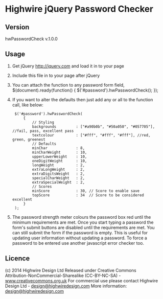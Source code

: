 Highwire jQuery Password Checker
================================

Version
-------
hwPasswordCheck v.1.0.0

Usage
-----
1) Get jQuery http://jquery.com and load it in to your page

2) Include this file in to your page after jQuery

3) You can attach the function to any password form field,
	$(document).ready(function() {
		$('#password').hwPasswordCheck();
	});
	
4) If you want to alter the defaults then just add any or all to the function call, like below:

		$('#password').hwPasswordCheck(
			{
				// Styling
				backgrounds			: ["#a90b0b", "#50a050", "#057705"], //fail, pass, excellent pass
				textcolour			: ["#fff", "#fff", "#fff"], //red, green, greenest
				// Defaults
				minChar				: 8,			
				minCharWeight		: 10,
				upperLowerWeight	: 10,
				oneDigitWeight		: 10,
				longWeight			: 2,
				extraLongWeight		: 2,
				extraDigitsWeight	: 2,
				specialCharWeight	: 2,
				extraSpecialWeight	: 2,
				// Scores
				minScore			: 30, // Score to enable save
				topScore			: 34  // Score to be considered excellent
			}		
		);

5) The password strength meter colours the password box red until the minimum requirements are met.
   Once you start typing a password the form's submit buttons are disabled until the requirements are met.
   You can still submit the form if the password is empty. This is useful for updating user information
   without updating a password. To force a password to be entered use another javascript error checker too.

Licence
-------
(c) 2014 Highwire Design Ltd
Released under Creative Commons Attribution-NonCommercial-Sharealike (CC-BY-NC-SA) - www.creativecommons.org.uk
For commercial use please contact Highwire Design Ltd - design@highwiredesign.com
More information: design@highwiredesign.com